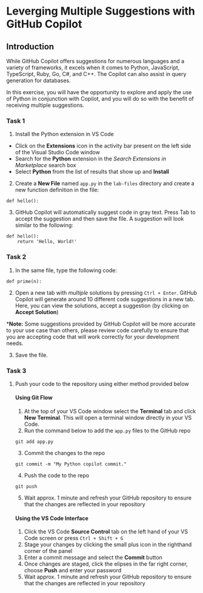 # Leverging Multiple Suggestions with GitHub Copilot

## Introduction

While GitHub Copilot offers suggestions for numerous languages and a variety of frameworks, it excels when it comes to Python, JavaScript, TypeScript, Ruby, Go, C#, and C++. The Copilot can also assist in query generation for databases.

In this exercise, you will have the opportunity to explore and apply the use of Python in conjunction with Copilot, and you will do so with the benefit of receiving multiple suggestions.

### Task 1

1. Install the Python extension in VS Code
 - Click on the **Extensions** icon in the activity bar present on the left side of the Visual Studio Code window
 - Search for the **Python** extension in the _Search Extensions in Marketplace_ search box
 - Select **Python** from the list of results that show up and **Install**

2. Create a **New File** named `app.py` in the `lab-files` directory and create a new function definition in the file:

```
def hello():
```

3. GitHub Copilot will automatically suggest code in gray text. Press Tab to accept the suggestion and then save the file. A suggestion will look similar to the following: 

```
def hello():
    return 'Hello, World!'
```

### Task 2

1. In the same file, type the following code: 

```
def prime(n):
```

2. Open a new tab with _multiple_ solutions by pressing `Ctrl + Enter`. GitHub Copilot will generate around 10 different code suggestions in a new tab. Here, you can view the solutions, accept a suggestion (by clicking on **Accept Solution**)

***Note:** Some suggestions provided by GitHub Copilot will be more accurate to your use case than others, please review code carefully to ensure that you are accepting code that will work correctly for your development needs.

3. Save the file.

### Task 3

1. Push your code to the repository using either method provided below

    #### Using Git Flow

    1. At the top of your VS Code window select the **Terminal** tab and click **New Terminal**. This will open a terminal window directly in your VS Code.
    2. Run the command below to add the `app.py` files to the GitHub repo

    ```
    git add app.py
    ```

    3. Commit the changes to the repo

    ```
    git commit -m "My Python copilot commit."
    ```

    4. Push the code to the repo

    ```
    git push
    ```

    5. Wait approx. 1 minute and refresh your GitHub repository to ensure that the changes are reflected in your repository

    #### Using the VS Code Interface

    1. Click the VS Code **Source Control** tab on the left hand of your VS Code screen or press `Ctrl + Shift + G` 
    2. Stage your changes by clicking the small plus icon in the righthand corner of the panel
    3. Enter a commit message and select the **Commit** button
    4. Once changes are staged, click the elipses in the far right corner, choose **Push** and enter your password
    5. Wait approx. 1 minute and refresh your GitHub repository to ensure that the changes are reflected in your repository


